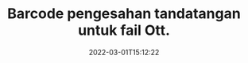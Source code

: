 ---
############################# Static ############################
layout: "auto-gen-signature"
date: 2022-03-01T15:12:22
draft: false
operation: Verify
signaturetype: Barcode
fileformat: Ott
productName: Java
lang: ms
productCode: java
otherformats: pdf doc docx docm dot dotm dotx odt ott rtf xls xlsx xlsm xlsb csv ods ots xltx xltm ppt pptx pps ppsx odp otp potx potm pptm ppsm png jpg bmp gif tiff svg webp wmf
breadcrumb: Put Barcode signature on Ott for Java

############################# Head ############################
head_title: "Pengesahan tandatangan Barcode untuk fail Ott melalui Java"
head_description: "Gunakan hanya beberapa baris kod Java untuk mengesahkan dokumen Ott dan tandatangan Barcode mereka."

############################# Header ############################
title: "Barcode pengesahan tandatangan untuk fail Ott."
description: "API untuk Java memberi peluang untuk mengesahkan tandatangan Barcode pada dokumen Ott. Pengesahan e-tandatangan di dalam dokumen Ott anda mungkin dilakukan dengan cepat dan mudah."
bg_image: "https://cms.admin.containerize.com/templates/aspose/App_Themes/V3/images/bg/header1.png"
bg_overlay: false
button:
    enable: true

############################# SubMenu ############################
submenu:
    enable: true

    left:
        img_alt: "GroupDocs.Signature for Java"
        image: "https://cms.admin.containerize.com/templates/groupdocs/images/product-logos/90x90-noborder/groupdocs-signature-java.png"
        product: "GroupDocs.Signature"
        platform: "Java"



############################# About ############################
about:
    enable: true
    title: "Temui ciri API GroupDocs.Signature for Java baharu"
    content: |
        API [GroupDocs.Signature for Java](https://products.groupdocs.com/signature/java/) menyediakan pelbagai cara untuk memproses pelbagai format dokumen dengan menggunakan tandatangan elektronik. Banyak jenis tandatangan digital seperti teks, imej, sijil digital, kod bar, kod QR, setem atau metadata disokong. Pelanggan boleh menambah, mengalih keluar, mengedit, mengesahkan atau mencari tandatangan digital pada PDF, dokumen MS Word, buku kerja MS Excel, persembahan MS PowerPoint, fail Adobe Photoshop dan pelbagai format imej. Terdapat banyak ciri dan tetapan tambahan yang menakjubkan.
    

############################# Steps ############################
steps:
    enable: true
    title_left: "Bagaimana untuk mengesahkan tandatangan Barcode dalam dokumen Ott anda"
    content_left: |
        [GroupDocs.Signature for Java](https://products.groupdocs.com/signature/java/) termasuk ciri berguna seperti pengesahan tandatangan Barcode yang diletakkan pada dokumen Ott. Gunakan peluang ini tanpa melaksanakan kod tambahan.
        
        * Pertama, nyatakan kelas Tandatangan yang menyediakan sebagai laluan parameter pembina kepada dokumen yang sepatutnya disahkan.
        * Kedua, cipta objek VerifyOptions baharu dan sediakan semua sifat yang diperlukan.
        * Akhir sekali, gunakan kaedah Verify objek Tandatangan yang lulus contoh VerifyOptions.
        * Kemudian proses hasil pengesahan.

    title_right: "Keperluan Sistem"
    content_right: |
        GroupDocs.Signature for Java disokong pada semua platform dan sistem pengendalian utama. Sebelum melaksanakan kod di bawah, sila pastikan anda mempunyai prasyarat berikut dipasang pada sistem anda.

        * Sistem pengendalian: Microsoft Windows, Linux, MacOS
        * Persekitaran pembangunan: NetBeans, Intellij IDEA, Eclipse, etc.
        * Java runtime: J2SE 6.0 and above
        * Muat turun versi terkini GroupDocs.Signature for Java daripada [Maven](https://repository.groupdocs.com/webapp/#/artifacts/browse/tree/General/repo/com/groupdocs/groupdocs-signature)
         
    code: |
        ```java    
                
        // Set up input Ott file
        String filePath = "input.ott";

        // Instantiate Signature for input file
        Signature signature = new Signature(filePath);

        //Provide verification options
        BarcodeVerifyOptions options = new BarcodeVerifyOptions();

        // process only specified page 
        options.setPageNumber(2);
        options.setAllPages(false);
        // specify text match type
        options.setMatchType(TextMatchType.Contains);
        // specify text pattern to search
        options.setText("Special signature");
                            
        // Verify document signatures
        VerificationResult result = signature.verify(options);

        //process result
        if (result.isValid())
        {
            //..
        }

        ```

############################# Demos ############################
demos:
    enable: true
    title: "Menandatangani dengan Barcode tandatangan Demo Langsung"
    content: |
       Tambahkan pelbagai tandatangan elektronik pada fail Ott sekarang dengan melawati tapak web [GroupDocs.Signature App](https://products.groupdocs.app/signature/family).          

############################# More Formats ############################
more_formats:
    enable: true
    title: "Sahkan tandatangan Barcode lain menggunakan Java"
    content: |
        "Pengesahan tandatangan elektronik yang diletakkan dalam pelbagai dokumen. Semak kualiti tandatangan dalam format fail popular seperti yang didedahkan di bawah."
    format: 
       
       
back_to_top:
    enable: true
---